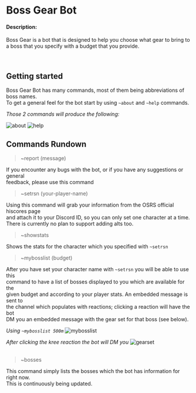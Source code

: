 # Boss Gear Bot

#### Description:

Boss Gear is a bot that is designed to help you choose what gear to bring to a boss that you specify with a budget that you provide.

<br/>

## Getting started
Boss Gear Bot has many commands, most of them being abbreviations of boss names.  
To get a general feel for the bot start by using `~about` and `~help` commands.

*Those 2 commands will produce the following:*  

![about](https://i.gyazo.com/9b3d5b48461bbed454cfa66cb11c54a7.png)
![help](https://i.gyazo.com/4752f8c65b33ce3aac2bea1984a3a3b4.png)  


## Commands Rundown
> ~report (message)  

If you encounter any bugs with the bot, or if you have any suggestions or general  
feedback, please use this command

> ~setrsn (your-player-name)  

Using this command will grab your information from the OSRS official hiscores page  
and attach it to your Discord ID, so you can only set one character at a time.  
There is currently no plan to support adding alts too.

> ~showstats  

Shows the stats for the character which you specified with `~setrsn`

> ~mybosslist (budget)  

After you have set your character name with `~setrsn` you will be able to use this  
command to have a list of bosses displayed to you which are available for the  
given budget and according to your player stats. An embedded message is sent to  
the channel which populates with reactions; clicking a reaction will have the bot  
DM you an embedded message with the gear set for that boss (see below).

*Using `~mybosslist 500m`*
![mybosslist](https://i.gyazo.com/a04b0b7b54fdf69bea9c42a5934d52d7.png)

*After clicking the kree reaction the bot will DM you*
![gearset](https://i.gyazo.com/15f6ffa06fb6a5245881387ec7042d2c.png)  
<br />

> ~bosses  

This command simply lists the bosses which the bot has information for right now.  
This is continuously being updated.